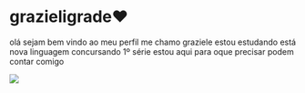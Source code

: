 # grazieligrade❤️
olá sejam bem vindo ao meu perfil
me chamo graziele
estou estudando está nova linguagem 
concursando 1º série
estou aqui para oque precisar
podem contar comigo


![](https://media.tenor.com/SummmRpPsLMAAAAC/qoobee-agapi.gif)

 

